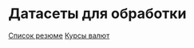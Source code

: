 # Датасеты для обработки

[Список резюме](https://drive.google.com/file/d/1OWLeMdsb0Vd4Pu7aVOwy0ybdCgsU2cV9/view?usp=sharing)
[Курсы валют](https://drive.google.com/file/d/1IKPYKjTEKezV5Qz-x6vxiNUxbfxj_lTK/view?usp=sharing)